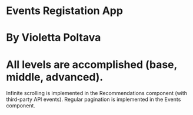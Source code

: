 # Events Registation App

# By Violetta Poltava

# All levels are accomplished (base, middle, advanced).

Infinite scrolling is implemented in the Recommendations component (with third-party API events).
Regular pagination is implemented in the Events component.
